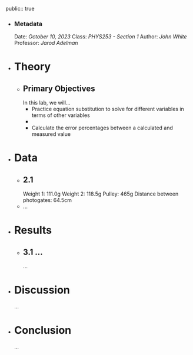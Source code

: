 public:: true

- ### Metadata
  Date: *October 10, 2023*
  Class: *PHYS253 - Section 1*
  Author: *John White*
  Professor: *Jarod Adelman*
- # Theory
	- ## Primary Objectives
	  In this lab, we will...
	  * Practice equation substitution to solve for different variables in terms of other variables
	  * 
	  * Calculate the error percentages between a calculated and measured value
- # Data
	- ## 2.1
	  Weight 1: 111.0g
	  Weight 2: 118.5g
	  Pulley: 465g
	  Distance between photogates: 64.5cm
	- ...
- # Results
	- ## 3.1 ...
	  ...
- # Discussion
  ...
- # Conclusion
  ...